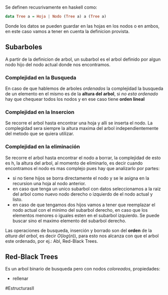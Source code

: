 


Se definen recusrivamente en haskell como: 
```haskell
data Tree a = Hoja | Nodo (Tree a) a (Tree a)
```
Donde los datos se pueden guardar en las hojas en los nodos o en ambos, en este caso vamos a tener en cuenta la definicion provista.

## Subarboles
A partir de la definicion de arbol, un subarbol es el arbol definido por algun nodo hijo del nodo actual donde nos encontramos.


### Complejidad en la Busqueda
En caso de que hablemos de arboles *ordenados* la complejidad la busqueda de un elemento en el mismo es de la **altura del arbol**, si *no esta ordenado* hay que chequear todos los nodos y en ese caso tiene **orden lineal**

### Complejidad en la Insercion
 Se recorre el arbol hasta encontrar una hoja y alli se inserta el nodo.
 La complegidad sera siempre la altura maxima del arbol independientemente del metodo que se quiera utilizar.

### Complejidad en la eliminación
Se recorre el arbol hasta encontrar el nodo a borrar, la complejidad de esto es h, la altura del arbol, al momento de eliminarlo, es decir cuando encontramos el nodo es mas complejo pues hay que analizarlo por partes:
- si no tiene hijos se borra directamente el nodo y se le asigna en la recursion una hoja al nodo anterior.
- en caso que tenga un unico subarbol con datos  seleccionamos a la raiz del arbol como nuevo nodo derecho o izquierdo de el nodo actual y listo.
- en caso de que tengamos dos hijos vamos a tener que reemplazar el nodo actual con el minimo del subarbol derecho, en caso que los elementos menores o iguales esten en el subarbol izquierdo. Se puede buscar sino el maximo elemento del subarbol derecho.

Las operaciones de busqueda, inserción y borrado son del **orden** de la *altura del arbol*, es decir $O(log(n))$, para esto nos alcanza con que el arbol este ordenado, por ej.: Abl, Red-Black Trees.

## Red-Black Trees
Es un arbol binario de busqueda pero con nodos *coloreados*, propiedades:
- rellenar



#EstructurasII